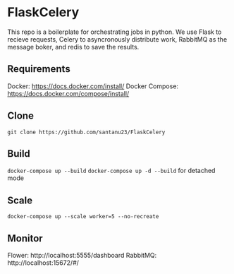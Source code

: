 # FlaskCelery

This repo is a boilerplate for orchestrating jobs in python. We use Flask to recieve requests, Celery to asyncronously distribute work, RabbitMQ as the message boker, and redis to save the results.

## Requirements
Docker: https://docs.docker.com/install/
Docker Compose: https://docs.docker.com/compose/install/

## Clone
`git clone https://github.com/santanu23/FlaskCelery`

## Build
`docker-compose up --build`
`docker-compose up -d --build` for detached mode

## Scale
`docker-compose up --scale worker=5 --no-recreate`

## Monitor
Flower: http://localhost:5555/dashboard
RabbitMQ: http://localhost:15672/#/